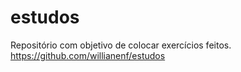 # estudos
Repositório com objetivo de colocar exercícios feitos.
https://github.com/willianenf/estudos
